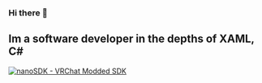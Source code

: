### Hi there 👋
Im a software developer in the depths of XAML, C#
---

[![nanoSDK - VRChat Modded SDK](https://github-readme-stats.hakusystems.vercel.app/api/pin/?username=HakuSystems&repo=nanoSDK&theme=midnight-purple&hide_border=true)](https://github.com/HakuSystems/nanoSDK)

<!--
**HakuSystems/HakuSystems** is a ✨ _special_ ✨ repository because its `README.md` (this file) appears on your GitHub profile.

Here are some ideas to get you started:

- 🔭 I’m currently working on ...
- 🌱 I’m currently learning ...
- 👯 I’m looking to collaborate on ...
- 🤔 I’m looking for help with ...
- 💬 Ask me about ...
- 📫 How to reach me: ...
- 😄 Pronouns: ...
- ⚡ Fun fact: ...
-->
